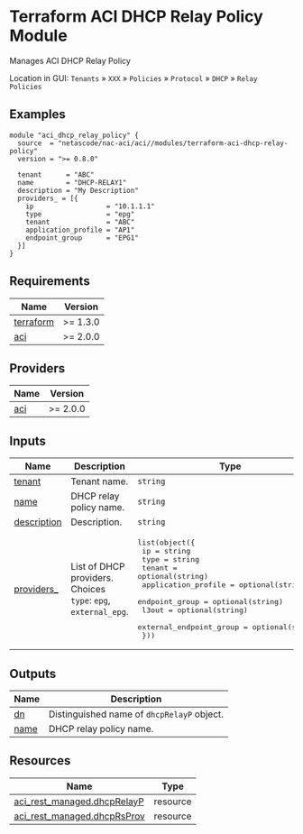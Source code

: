 <!-- BEGIN_TF_DOCS -->
# Terraform ACI DHCP Relay Policy Module

Manages ACI DHCP Relay Policy

Location in GUI:
`Tenants` » `XXX` » `Policies` » `Protocol` » `DHCP` » `Relay Policies`

## Examples

```hcl
module "aci_dhcp_relay_policy" {
  source  = "netascode/nac-aci/aci//modules/terraform-aci-dhcp-relay-policy"
  version = ">= 0.8.0"

  tenant      = "ABC"
  name        = "DHCP-RELAY1"
  description = "My Description"
  providers_ = [{
    ip                  = "10.1.1.1"
    type                = "epg"
    tenant              = "ABC"
    application_profile = "AP1"
    endpoint_group      = "EPG1"
  }]
}
```

## Requirements

| Name | Version |
|------|---------|
| <a name="requirement_terraform"></a> [terraform](#requirement\_terraform) | >= 1.3.0 |
| <a name="requirement_aci"></a> [aci](#requirement\_aci) | >= 2.0.0 |

## Providers

| Name | Version |
|------|---------|
| <a name="provider_aci"></a> [aci](#provider\_aci) | >= 2.0.0 |

## Inputs

| Name | Description | Type | Default | Required |
|------|-------------|------|---------|:--------:|
| <a name="input_tenant"></a> [tenant](#input\_tenant) | Tenant name. | `string` | n/a | yes |
| <a name="input_name"></a> [name](#input\_name) | DHCP relay policy name. | `string` | n/a | yes |
| <a name="input_description"></a> [description](#input\_description) | Description. | `string` | `""` | no |
| <a name="input_providers_"></a> [providers\_](#input\_providers\_) | List of DHCP providers. Choices `type`: `epg`, `external_epg`. | <pre>list(object({<br>    ip                      = string<br>    type                    = string<br>    tenant                  = optional(string)<br>    application_profile     = optional(string)<br>    endpoint_group          = optional(string)<br>    l3out                   = optional(string)<br>    external_endpoint_group = optional(string)<br>  }))</pre> | `[]` | no |

## Outputs

| Name | Description |
|------|-------------|
| <a name="output_dn"></a> [dn](#output\_dn) | Distinguished name of `dhcpRelayP` object. |
| <a name="output_name"></a> [name](#output\_name) | DHCP relay policy name. |

## Resources

| Name | Type |
|------|------|
| [aci_rest_managed.dhcpRelayP](https://registry.terraform.io/providers/CiscoDevNet/aci/latest/docs/resources/rest_managed) | resource |
| [aci_rest_managed.dhcpRsProv](https://registry.terraform.io/providers/CiscoDevNet/aci/latest/docs/resources/rest_managed) | resource |
<!-- END_TF_DOCS -->